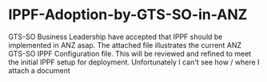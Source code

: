 # IPPF-Adoption-by-GTS-SO-in-ANZ
GTS-SO Business Leadership have accepted that IPPF should be implemented in ANZ asap.
The attached file illustrates the current ANZ GTS-SO IPPF Configuration file. This will be reviewed and refined to meet the initial IPPF setup for deployment. 
Unfortunately I can't see how / where I attach a document
